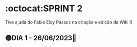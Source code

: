 # :octocat:SPRINT 2
 Tive ajuda do Fabio Eloy Passos na criação e edição da Wiki !!

## :yellow_circle:DIA 1 - 26/06/2023:pushpin:
